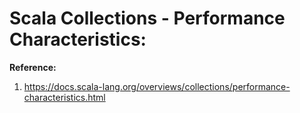 # Scala Collections - Performance Characteristics: 

**Reference:**  
1. https://docs.scala-lang.org/overviews/collections/performance-characteristics.html


